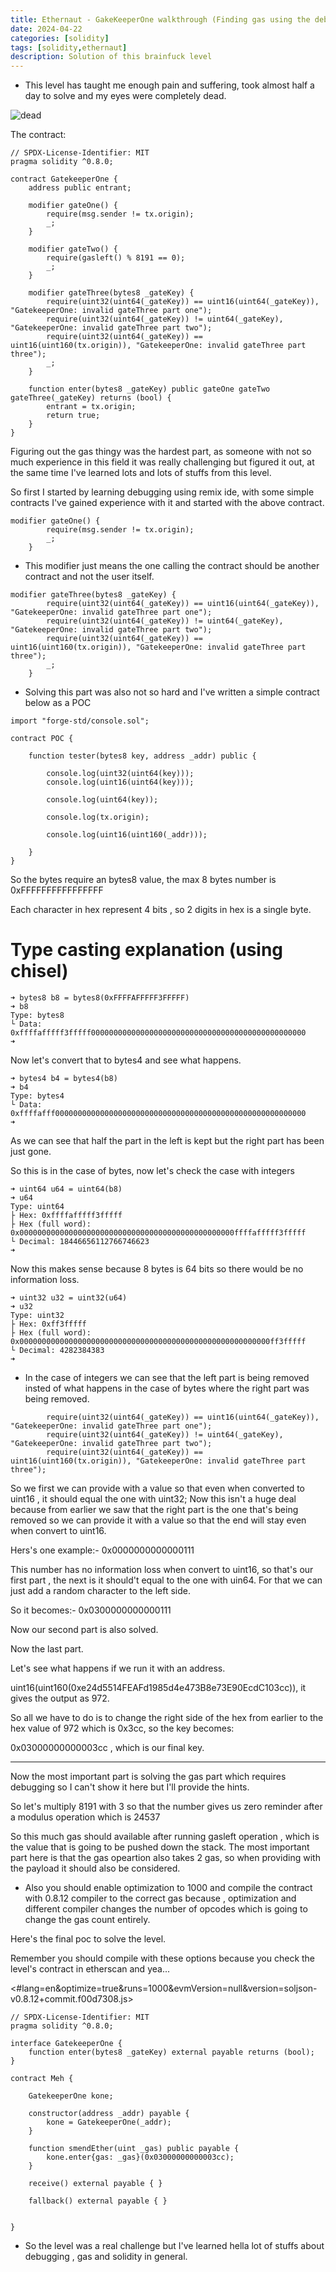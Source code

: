 ```yaml
---
title: Ethernaut - GakeKeeperOne walkthrough (Finding gas using the debug method)
date: 2024-04-22
categories: [solidity]
tags: [solidity,ethernaut]     
description: Solution of this brainfuck level
---
```


- This level has taught me enough pain and suffering, took almost half a day to solve and my eyes were completely dead.

![dead](/images/day21.png)

The contract: 

```
// SPDX-License-Identifier: MIT
pragma solidity ^0.8.0;

contract GatekeeperOne {
    address public entrant;

    modifier gateOne() {
        require(msg.sender != tx.origin);
        _;
    }

    modifier gateTwo() {
        require(gasleft() % 8191 == 0);
        _;
    }

    modifier gateThree(bytes8 _gateKey) {
        require(uint32(uint64(_gateKey)) == uint16(uint64(_gateKey)), "GatekeeperOne: invalid gateThree part one");
        require(uint32(uint64(_gateKey)) != uint64(_gateKey), "GatekeeperOne: invalid gateThree part two");
        require(uint32(uint64(_gateKey)) == uint16(uint160(tx.origin)), "GatekeeperOne: invalid gateThree part three");
        _;
    }

    function enter(bytes8 _gateKey) public gateOne gateTwo gateThree(_gateKey) returns (bool) {
        entrant = tx.origin;
        return true;
    }
}
```

Figuring out the gas thingy was the hardest part, as someone with not so much experience in this field it was really challenging but figured it out, at the same time I've learned lots and lots of stuffs from this level.

So first I started by learning debugging using remix ide, with some simple contracts I've gained experience with it and started with the above contract.

```
modifier gateOne() {
        require(msg.sender != tx.origin);
        _;
    }
```

- This modifier just means the one calling the contract should be another contract and not the user itself.

```
modifier gateThree(bytes8 _gateKey) {
        require(uint32(uint64(_gateKey)) == uint16(uint64(_gateKey)), "GatekeeperOne: invalid gateThree part one");
        require(uint32(uint64(_gateKey)) != uint64(_gateKey), "GatekeeperOne: invalid gateThree part two");
        require(uint32(uint64(_gateKey)) == uint16(uint160(tx.origin)), "GatekeeperOne: invalid gateThree part three");
        _;
    }
```

- Solving this part was also not so hard and I've written a simple contract below as a POC

```
import "forge-std/console.sol";

contract POC {

    function tester(bytes8 key, address _addr) public {

        console.log(uint32(uint64(key)));
        console.log(uint16(uint64(key)));

        console.log(uint64(key));

        console.log(tx.origin);

        console.log(uint16(uint160(_addr)));

    }
}
```

So the bytes require an bytes8 value, the max 8 bytes number is 0xFFFFFFFFFFFFFFFF

Each character in hex represent 4 bits , so 2 digits in hex is a single byte.

# Type casting explanation (using chisel)

```
➜ bytes8 b8 = bytes8(0xFFFFAFFFFF3FFFFF)
➜ b8
Type: bytes8
└ Data: 0xffffafffff3fffff000000000000000000000000000000000000000000000000
➜
```
Now let's convert that to bytes4 and see what happens.

```
➜ bytes4 b4 = bytes4(b8)
➜ b4
Type: bytes4
└ Data: 0xffffafff00000000000000000000000000000000000000000000000000000000
➜
```

As we can see that half the part in the left is kept but the right part has been just gone.

So this is in the case of bytes, now let's check the case with integers 

```
➜ uint64 u64 = uint64(b8)
➜ u64
Type: uint64
├ Hex: 0xffffafffff3fffff
├ Hex (full word): 0x000000000000000000000000000000000000000000000000ffffafffff3fffff
└ Decimal: 18446656112766746623
➜
```
Now this makes sense because 8 bytes is 64 bits so there would be no information loss.

```
➜ uint32 u32 = uint32(u64)
➜ u32
Type: uint32
├ Hex: 0xff3fffff
├ Hex (full word): 0x00000000000000000000000000000000000000000000000000000000ff3fffff
└ Decimal: 4282384383
➜
```
- In the case of integers we can see that the left part is being removed insted of what happens in the case of bytes where the right part was being removed.

```
        require(uint32(uint64(_gateKey)) == uint16(uint64(_gateKey)), "GatekeeperOne: invalid gateThree part one");
        require(uint32(uint64(_gateKey)) != uint64(_gateKey), "GatekeeperOne: invalid gateThree part two");
        require(uint32(uint64(_gateKey)) == uint16(uint160(tx.origin)), "GatekeeperOne: invalid gateThree part three");
```
So we first we can provide with a value so that even when converted to uint16 , it should equal the one with uint32; Now this isn't a huge deal because from earlier we saw that the right part is the one that's being removed so we can provide it with a value so that the end will stay even when convert to uint16.

Hers's one example:- 0x0000000000000111

This number has no information loss when convert to uint16, so that's our first part , the next is it should't equal to the one with uin64. For that we can just add a random character to the left side.

So it becomes:- 0x0300000000000111

Now our second part is also solved.

Now the last part.

Let's see what happens if we run it with an address.

uint16(uint160(0xe24d5514FEAFd1985d4e473B8e73E90EcdC103cc)), it gives the output as 972.

So all we have to do is to change the right side of the hex from earlier to the hex value of 972 which is 0x3cc, so the key becomes:

0x03000000000003cc , which is our final key.

--- 

Now the most important part is solving the gas part which requires debugging so I can't show it here but I'll provide the hints.

So let's multiply 8191 with 3 so that the number gives us zero reminder after a modulus operation which is 24537

So this much gas should available after running gasleft operation , which is the value that is going to be pushed down the stack. 
The most important part here is that the gas opeartion also takes 2 gas, so when providing with the payload it should also be considered.

- Also you should enable optimization to 1000 and compile the contract with 0.8.12 compiler to the correct gas because , optimization and different compiler changes the number of opcodes which is going to change the gas count entirely.

Here's the final poc to solve the level.

Remember you should compile with these options because you check the level's contract in etherscan and yea...

<#lang=en&optimize=true&runs=1000&evmVersion=null&version=soljson-v0.8.12+commit.f00d7308.js>

```
// SPDX-License-Identifier: MIT
pragma solidity ^0.8.0;

interface GatekeeperOne {
    function enter(bytes8 _gateKey) external payable returns (bool);
}

contract Meh {
    
    GatekeeperOne kone;

    constructor(address _addr) payable {
        kone = GatekeeperOne(_addr);
    }

    function smendEther(uint _gas) public payable {
        kone.enter{gas: _gas}(0x03000000000003cc);
    }

    receive() external payable { }

    fallback() external payable { }


}
```
- So the level was a real challenge but I've learned hella lot of stuffs about debugging , gas and solidity in general.
